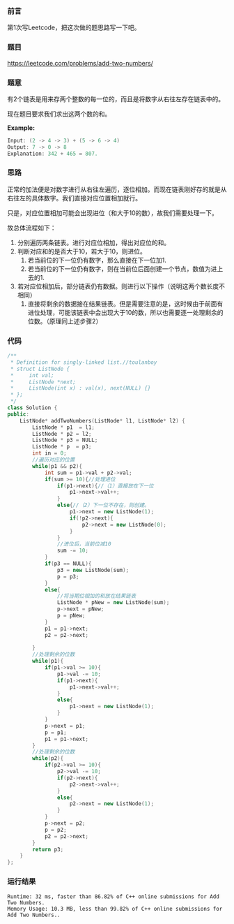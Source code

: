 ### 前言

第1次写Leetcode，把这次做的题思路写一下吧。

### 题目

<https://leetcode.com/problems/add-two-numbers/>

### 题意

有2个链表是用来存两个整数的每一位的，而且是将数字从右往左存在链表中的。

现在题目要求我们求出这两个数的和。

**Example:**

```c++
Input: (2 -> 4 -> 3) + (5 -> 6 -> 4)
Output: 7 -> 0 -> 8
Explanation: 342 + 465 = 807.
```

### 思路

正常的加法便是对数字进行从右往左遍历，逐位相加。而现在链表刚好存的就是从右往左的具体数字。我们直接对应位置相加就行。

只是，对应位置相加可能会出现进位（和大于10的数），故我们需要处理一下。

故总体流程如下：

1. 分别遍历两条链表。进行对应位相加，得出对应位的和。
2. 判断对应和的是否大于10，若大于10，则进位。
   1. 若当前位的下一位仍有数字，那么直接在下一位加1.
   2. 若当前位的下一位仍有数字，则在当前位后面创建一个节点，数值为进上去的1.
3. 若对应位相加后，部分链表仍有数据。则进行以下操作（说明这两个数长度不相同）
   1. 直接将剩余的数据接在结果链表。但是需要注意的是，这时候由于前面有进位处理，可能该链表中会出现大于10的数，所以也需要逐一处理剩余的位数。（原理同上述步骤2）

### 代码

```c++
/**
 * Definition for singly-linked list.//toulanboy
 * struct ListNode {
 *     int val;
 *     ListNode *next;
 *     ListNode(int x) : val(x), next(NULL) {}
 * };
 */
class Solution {
public:
    ListNode* addTwoNumbers(ListNode* l1, ListNode* l2) {
        ListNode * p1  = l1;
        ListNode * p2 = l2;
        ListNode * p3 = NULL;
        ListNode * p  = p3;
        int in = 0;
        //遍历对应的位置
        while(p1 && p2){
            int sum = p1->val + p2->val;
            if(sum >= 10){//处理进位
                if(p1->next){//（1）直接放在下一位
                    p1->next->val++;
                }
                else{//（2）下一位不存在，则创建。
                    p1->next = new ListNode(1);
                    if(!p2->next){
                        p2->next = new ListNode(0);
                    }
                }
                //进位后，当前位减10
                sum -= 10;
            }
            if(p3 == NULL){
                p3 = new ListNode(sum);
                p = p3;
            }
            else{
                //将当期位相加的和放在结果链表
                ListNode * pNew = new ListNode(sum);
                p->next = pNew;
                p = pNew;
            }
            p1 = p1->next;
            p2 = p2->next;
            
        }
        //处理剩余的位数
        while(p1){
            if(p1->val >= 10){
                p1->val -= 10;
                if(p1->next){
                    p1->next->val++;
                }
                else{
                    p1->next = new ListNode(1);
                }
            }
            p->next = p1;
            p = p1;
            p1 = p1->next;
        }
        //处理剩余的位数
        while(p2){
            if(p2->val >= 10){
                p2->val -= 10;
                if(p2->next){
                    p2->next->val++;
                }
                else{
                    p2->next = new ListNode(1);
                }
            }
            p->next = p2;
            p = p2;
            p2 = p2->next;
        }
        return p3;
    }
};
```

### 运行结果

```
Runtime: 32 ms, faster than 86.82% of C++ online submissions for Add Two Numbers.
Memory Usage: 10.3 MB, less than 99.82% of C++ online submissions for Add Two Numbers..
```

